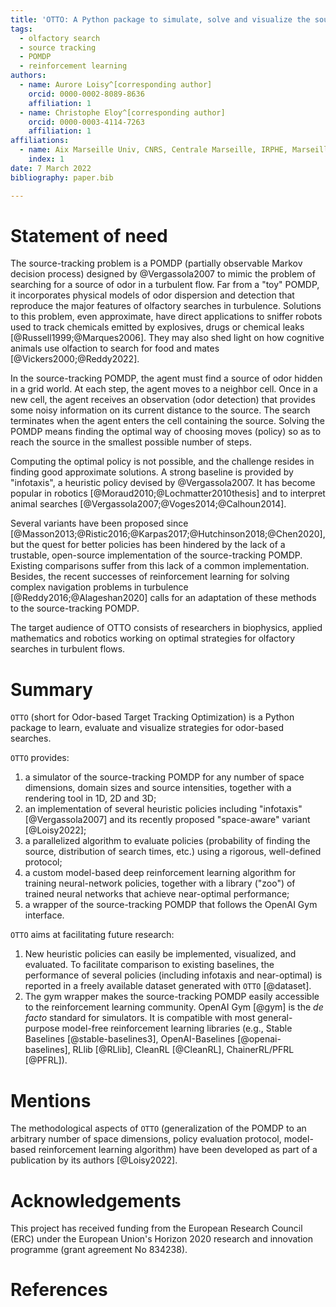 ```yaml
---
title: 'OTTO: A Python package to simulate, solve and visualize the source-tracking POMDP'
tags:
  - olfactory search
  - source tracking
  - POMDP
  - reinforcement learning
authors:
  - name: Aurore Loisy^[corresponding author]
    orcid: 0000-0002-8089-8636
    affiliation: 1
  - name: Christophe Eloy^[corresponding author]
    orcid: 0000-0003-4114-7263
    affiliation: 1
affiliations:
  - name: Aix Marseille Univ, CNRS, Centrale Marseille, IRPHE, Marseille, France
    index: 1
date: 7 March 2022
bibliography: paper.bib

---
```


# Statement of need

The source-tracking problem is a POMDP (partially observable Markov decision process) designed by @Vergassola2007 to mimic the problem of searching for a source of odor in a turbulent flow. 
Far from a "toy" POMDP, it incorporates physical models of odor dispersion and detection that reproduce the major features of olfactory searches in turbulence. 
Solutions to this problem, even approximate, have direct applications to sniffer robots used to track chemicals emitted by explosives, drugs or chemical leaks [@Russell1999;@Marques2006]. 
They may also shed light on how cognitive animals use olfaction to search for food and mates [@Vickers2000;@Reddy2022].

In the source-tracking POMDP, the agent must find a source of odor hidden in a grid world. 
At each step, the agent moves to a neighbor cell.
Once in a new cell, the agent receives an observation (odor detection) that provides some noisy information on its current distance to the source. 
The search terminates when the agent enters the cell containing the source.
Solving the POMDP means finding the optimal way of choosing moves (policy) so as to reach the source in the smallest possible number of steps.

Computing the optimal policy is not possible, and the challenge resides in finding good approximate solutions. A strong baseline is provided by "infotaxis", a heuristic policy devised by @Vergassola2007. 
It has become popular in robotics [@Moraud2010;@Lochmatter2010thesis] and to interpret animal searches [@Vergassola2007;@Voges2014;@Calhoun2014]. 

Several variants have been proposed since [@Masson2013;@Ristic2016;@Karpas2017;@Hutchinson2018;@Chen2020], but the quest for better policies has been hindered by the lack of a trustable, open-source implementation of the source-tracking POMDP.
Existing comparisons suffer from this lack of a common implementation.
Besides, the recent successes of reinforcement learning for solving complex navigation problems in turbulence [@Reddy2016;@Alageshan2020] calls for an adaptation of these methods to the source-tracking POMDP.

The target audience of OTTO consists of researchers in biophysics, applied mathematics and robotics working on optimal strategies for olfactory searches in turbulent flows.

# Summary

`OTTO` (short for Odor-based Target Tracking Optimization) is a Python 
package to learn, evaluate and visualize strategies for odor-based searches.

`OTTO` provides:

  1. a simulator of the source-tracking POMDP for any number of space dimensions, domain sizes and source intensities, together with a rendering tool in 1D, 2D and 3D;
  2. an implementation of several heuristic policies including "infotaxis" [@Vergassola2007] and its recently proposed "space-aware" variant [@Loisy2022];
  3. a parallelized algorithm to evaluate policies (probability of finding the source, distribution of search times, etc.) using a rigorous, well-defined protocol;
  4. a custom model-based deep reinforcement learning algorithm for training neural-network policies, together with a library ("zoo") of trained neural networks that achieve near-optimal performance;
  5. a wrapper of the source-tracking POMDP that follows the OpenAI Gym interface.

`OTTO` aims at facilitating future research:

  1. New heuristic policies can easily be implemented, visualized, and evaluated. To facilitate comparison to existing baselines, the performance of several policies (including infotaxis and near-optimal) is reported in a freely available dataset generated with `OTTO` [@dataset].
  2. The gym wrapper makes the source-tracking POMDP easily accessible to the reinforcement learning community. OpenAI Gym [@gym] is the _de facto_ standard for simulators. It is compatible with most general-purpose model-free reinforcement learning libraries (e.g., Stable Baselines [@stable-baselines3], OpenAI-Baselines [@openai-baselines], RLlib [@RLlib], CleanRL [@CleanRL], ChainerRL/PFRL [@PFRL]).

# Mentions

The methodological aspects of `OTTO` (generalization of the POMDP to an arbitrary number of space dimensions, policy evaluation protocol, model-based reinforcement learning algorithm) have been developed as part of a publication by its authors [@Loisy2022].

# Acknowledgements

This project has received funding from the European Research Council (ERC) under the European Union's Horizon 2020 research and innovation programme (grant agreement No 834238).

# References

